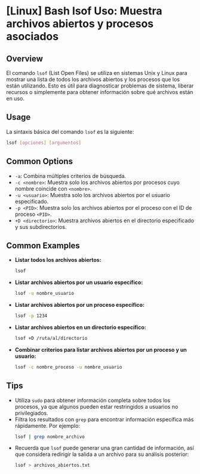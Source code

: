 # [Linux] Bash lsof Uso: Muestra archivos abiertos y procesos asociados

## Overview
El comando `lsof` (List Open Files) se utiliza en sistemas Unix y Linux para mostrar una lista de todos los archivos abiertos y los procesos que los están utilizando. Esto es útil para diagnosticar problemas de sistema, liberar recursos o simplemente para obtener información sobre qué archivos están en uso.

## Usage
La sintaxis básica del comando `lsof` es la siguiente:

```bash
lsof [opciones] [argumentos]
```

## Common Options
- `-a`: Combina múltiples criterios de búsqueda.
- `-c <nombre>`: Muestra solo los archivos abiertos por procesos cuyo nombre coincide con `<nombre>`.
- `-u <usuario>`: Muestra solo los archivos abiertos por el usuario especificado.
- `-p <PID>`: Muestra solo los archivos abiertos por el proceso con el ID de proceso `<PID>`.
- `+D <directorio>`: Muestra archivos abiertos en el directorio especificado y sus subdirectorios.

## Common Examples
- **Listar todos los archivos abiertos:**
  ```bash
  lsof
  ```

- **Listar archivos abiertos por un usuario específico:**
  ```bash
  lsof -u nombre_usuario
  ```

- **Listar archivos abiertos por un proceso específico:**
  ```bash
  lsof -p 1234
  ```

- **Listar archivos abiertos en un directorio específico:**
  ```bash
  lsof +D /ruta/al/directorio
  ```

- **Combinar criterios para listar archivos abiertos por un proceso y un usuario:**
  ```bash
  lsof -c nombre_proceso -u nombre_usuario
  ```

## Tips
- Utiliza `sudo` para obtener información completa sobre todos los procesos, ya que algunos pueden estar restringidos a usuarios no privilegiados.
- Filtra los resultados con `grep` para encontrar información específica más rápidamente. Por ejemplo:
  ```bash
  lsof | grep nombre_archivo
  ```
- Recuerda que `lsof` puede generar una gran cantidad de información, así que considera redirigir la salida a un archivo para su análisis posterior:
  ```bash
  lsof > archivos_abiertos.txt
  ```